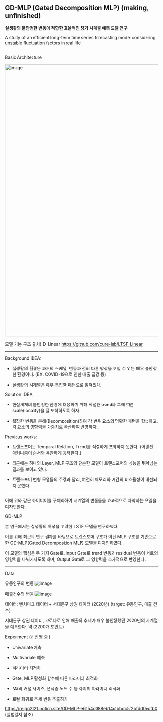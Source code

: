 ## GD-MLP (Gated Decomposition MLP) (making, unfinished)

<b>실생활의 불안정한 변동에 적합한 효율적인 장기 시계열 예측 모델 연구</b>

A study of an efficient long-term time series forecasting model considering unstable fluctuation factors in real life.


<br> Basic Architecture </br>

<img width="896" alt="image" src="https://github.com/Reign2121/GD-MLP/assets/121419113/6272fe4f-c947-465e-bb79-891823d0a0fe">


모델 기본 구조 출처) D-Linear https://github.com/cure-lab/LTSF-Linear


_______________________

Background IDEA:

- 실생활의 환경은 과거의 스케일, 변동과 전혀 다른 양상을 보일 수 있는 매우 불안정한 환경이다. (EX. COVID-19으로 인한 매출 급감 등)

- 실생활의 시계열은 매우 복잡한 패턴으로 얽혀있다. 


Solution IDEA: 

- 현실세계의 불안정한 환경에 대응하기 위해 적절한 trend와 그에 따른 scale(locality)을 잘 포착하도록 하자.

- 복잡한 변동을 분해(Decomposition)하여 각 변동 요소의 명확한 패턴을 학습하고, 각 요소의 영향력을 가중치로 환산하여 반영하자.


Previous works:

- 트랜스포머는 Temporal Relation, Trend를 적절하게 포착하지 못한다. (어텐션 매커니즘이 순서와 무관하게 동작한다.)

- 최근에는 하나의 Layer, MLP 구조의 단순한 모델이 트랜스포머의 성능을 뛰어넘는 결과를 보이고 있다.

- 트랜스포머 변형 모델들의 주장과 달리, 여전히 메모리와 시간의 비효율성이 개선되지 못했다.

_______________________

이에 위와 같은 아이디어를 구체화하여 시계열의 변동들을 효과적으로 파악하는 모델을 디자인한다. 

GD-MLP

본 연구에서는 실생활의 특성을 고려한 LSTF 모델을 연구하였다.

이를 위해 최근의 연구 결과를 바탕으로 트랜스포머 구조가 아닌 MLP 구조를 기반으로 한 GD-MLP(Gated Decomposition MLP) 모델을 디자인하였다. 

이 모델의 핵심은 두 가지 Gate로, 
Input Gate로 trend 변동과 residual 변동이 서로의 영향력을 나눠가지도록 하며, Output Gate로 그 영향력을 추가적으로 반영한다. 

________________________

Data

유동인구의 변동
![image](https://github.com/Reign2121/GD-MLP/assets/121419113/4d6b3a73-411e-4968-a338-ad7ba7a4db2c)

매출건수의 변동 
![image](https://github.com/Reign2121/GD-MLP/assets/121419113/5b9fa967-178b-4550-8744-5b3e0875e7dd)

데이터: 벤치마크 데이터 + 서대문구 상권 데이터 (2020년) (target: 유동인구, 매출 건수)

서대문구 상권 데이터, 코로나로 인해 매출의 추세가 매우 불안정했던 2020년의 시계열을 예측한다. 약 (2200개 포인트)


Experiment (🔥 진행 중 )

- Univariate 예측

- Multivariate 예측

- 파라미터 최적화

- Gate, MLP 활성화 함수에 따른 파라미터 최적화

- Ma의 커널 사이즈, 은닉층 노드 수 등 하이퍼 파라미터 최적화

- 로컬 회귀로 추세 변동 추출하기

https://reign2121.notion.site/GD-MLP-e6154d388eb14c1bbdc5f2bfdd0ecfb0 (실험일지 참조)

